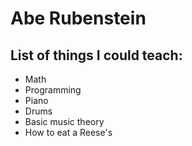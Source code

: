 # Abe Rubenstein
## List of things I could teach:

* Math
* Programming
* Piano
* Drums
* Basic music theory
* How to eat a Reese's
